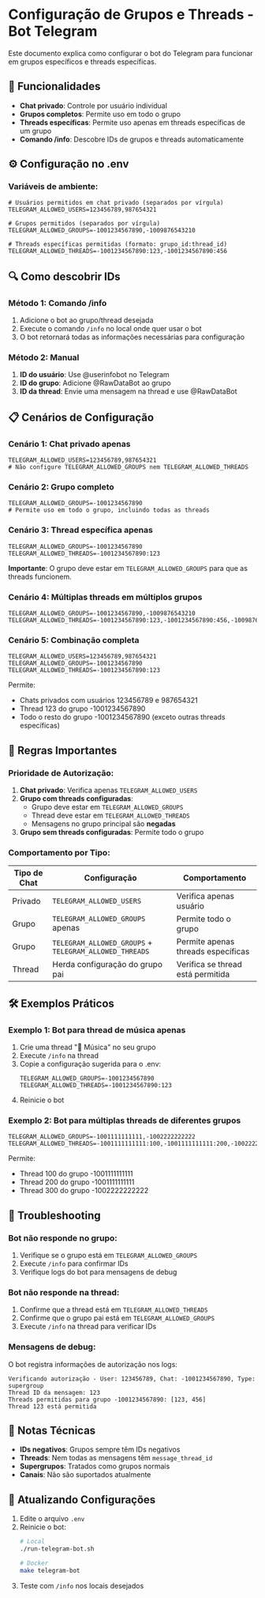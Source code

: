 # Configuração de Grupos e Threads - Bot Telegram

Este documento explica como configurar o bot do Telegram para funcionar em grupos específicos e threads específicas.

## 🎯 Funcionalidades

- **Chat privado**: Controle por usuário individual
- **Grupos completos**: Permite uso em todo o grupo
- **Threads específicas**: Permite uso apenas em threads específicas de um grupo
- **Comando /info**: Descobre IDs de grupos e threads automaticamente

## ⚙️ Configuração no .env

### Variáveis de ambiente:

```env
# Usuários permitidos em chat privado (separados por vírgula)
TELEGRAM_ALLOWED_USERS=123456789,987654321

# Grupos permitidos (separados por vírgula)
TELEGRAM_ALLOWED_GROUPS=-1001234567890,-1009876543210

# Threads específicas permitidas (formato: grupo_id:thread_id)
TELEGRAM_ALLOWED_THREADS=-1001234567890:123,-1001234567890:456
```

## 🔍 Como descobrir IDs

### Método 1: Comando /info

1. Adicione o bot ao grupo/thread desejada
2. Execute o comando `/info` no local onde quer usar o bot
3. O bot retornará todas as informações necessárias para configuração

### Método 2: Manual

1. **ID do usuário**: Use @userinfobot no Telegram
2. **ID do grupo**: Adicione @RawDataBot ao grupo
3. **ID da thread**: Envie uma mensagem na thread e use @RawDataBot

## 📋 Cenários de Configuração

### Cenário 1: Chat privado apenas
```env
TELEGRAM_ALLOWED_USERS=123456789,987654321
# Não configure TELEGRAM_ALLOWED_GROUPS nem TELEGRAM_ALLOWED_THREADS
```

### Cenário 2: Grupo completo
```env
TELEGRAM_ALLOWED_GROUPS=-1001234567890
# Permite uso em todo o grupo, incluindo todas as threads
```

### Cenário 3: Thread específica apenas
```env
TELEGRAM_ALLOWED_GROUPS=-1001234567890
TELEGRAM_ALLOWED_THREADS=-1001234567890:123
```
**Importante**: O grupo deve estar em `TELEGRAM_ALLOWED_GROUPS` para que as threads funcionem.

### Cenário 4: Múltiplas threads em múltiplos grupos
```env
TELEGRAM_ALLOWED_GROUPS=-1001234567890,-1009876543210
TELEGRAM_ALLOWED_THREADS=-1001234567890:123,-1001234567890:456,-1009876543210:789
```

### Cenário 5: Combinação completa
```env
TELEGRAM_ALLOWED_USERS=123456789,987654321
TELEGRAM_ALLOWED_GROUPS=-1001234567890
TELEGRAM_ALLOWED_THREADS=-1001234567890:123
```
Permite:
- Chats privados com usuários 123456789 e 987654321
- Thread 123 do grupo -1001234567890
- Todo o resto do grupo -1001234567890 (exceto outras threads específicas)

## 🚨 Regras Importantes

### Prioridade de Autorização:

1. **Chat privado**: Verifica apenas `TELEGRAM_ALLOWED_USERS`
2. **Grupo com threads configuradas**: 
   - Grupo deve estar em `TELEGRAM_ALLOWED_GROUPS`
   - Thread deve estar em `TELEGRAM_ALLOWED_THREADS`
   - Mensagens no grupo principal são **negadas**
3. **Grupo sem threads configuradas**: Permite todo o grupo

### Comportamento por Tipo:

| Tipo de Chat | Configuração | Comportamento |
|--------------|--------------|---------------|
| Privado | `TELEGRAM_ALLOWED_USERS` | Verifica apenas usuário |
| Grupo | `TELEGRAM_ALLOWED_GROUPS` apenas | Permite todo o grupo |
| Grupo | `TELEGRAM_ALLOWED_GROUPS` + `TELEGRAM_ALLOWED_THREADS` | Permite apenas threads específicas |
| Thread | Herda configuração do grupo pai | Verifica se thread está permitida |

## 🛠️ Exemplos Práticos

### Exemplo 1: Bot para thread de música apenas

1. Crie uma thread "🎵 Música" no seu grupo
2. Execute `/info` na thread
3. Copie a configuração sugerida para o .env:
   ```env
   TELEGRAM_ALLOWED_GROUPS=-1001234567890
   TELEGRAM_ALLOWED_THREADS=-1001234567890:123
   ```
4. Reinicie o bot

### Exemplo 2: Bot para múltiplas threads de diferentes grupos

```env
TELEGRAM_ALLOWED_GROUPS=-1001111111111,-1002222222222
TELEGRAM_ALLOWED_THREADS=-1001111111111:100,-1001111111111:200,-1002222222222:300
```

Permite:
- Thread 100 do grupo -1001111111111
- Thread 200 do grupo -1001111111111  
- Thread 300 do grupo -1002222222222

## 🔧 Troubleshooting

### Bot não responde no grupo:
1. Verifique se o grupo está em `TELEGRAM_ALLOWED_GROUPS`
2. Execute `/info` para confirmar IDs
3. Verifique logs do bot para mensagens de debug

### Bot não responde na thread:
1. Confirme que a thread está em `TELEGRAM_ALLOWED_THREADS`
2. Confirme que o grupo pai está em `TELEGRAM_ALLOWED_GROUPS`
3. Execute `/info` na thread para verificar IDs

### Mensagens de debug:
O bot registra informações de autorização nos logs:
```
Verificando autorização - User: 123456789, Chat: -1001234567890, Type: supergroup
Thread ID da mensagem: 123
Threads permitidas para grupo -1001234567890: [123, 456]
Thread 123 está permitida
```

## 📝 Notas Técnicas

- **IDs negativos**: Grupos sempre têm IDs negativos
- **Threads**: Nem todas as mensagens têm `message_thread_id`
- **Supergrupos**: Tratados como grupos normais
- **Canais**: Não são suportados atualmente

## 🔄 Atualizando Configurações

1. Edite o arquivo `.env`
2. Reinicie o bot:
   ```bash
   # Local
   ./run-telegram-bot.sh
   
   # Docker
   make telegram-bot
   ```
3. Teste com `/info` nos locais desejados
